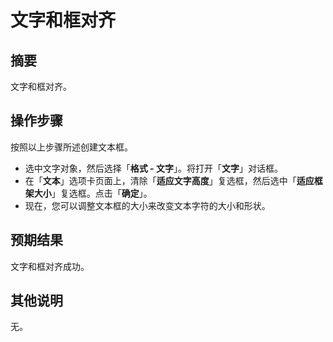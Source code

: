 # 文字和框对齐

## 摘要

文字和框对齐。

## 操作步骤

按照以上步骤所述创建文本框。

- 选中文字对象，然后选择「**格式 - 文字**」。将打开「**文字**」对话框。
- 在「**文本**」选项卡页面上，清除「**适应文字高度**」复选框，然后选中「**适应框架大小**」复选框。点击「**确定**」。
- 现在，您可以调整文本框的大小来改变文本字符的大小和形状。

## 预期结果

文字和框对齐成功。

## 其他说明

无。
